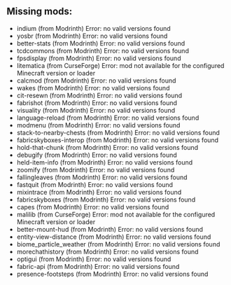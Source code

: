 ## Missing mods:

- indium (from Modrinth)
  Error: no valid versions found
- yosbr (from Modrinth)
  Error: no valid versions found
- better-stats (from Modrinth)
  Error: no valid versions found
- tcdcommons (from Modrinth)
  Error: no valid versions found
- fpsdisplay (from Modrinth)
  Error: no valid versions found
- litematica (from CurseForge)
  Error: mod not available for the configured Minecraft version or loader
- calcmod (from Modrinth)
  Error: no valid versions found
- wakes (from Modrinth)
  Error: no valid versions found
- cit-resewn (from Modrinth)
  Error: no valid versions found
- fabrishot (from Modrinth)
  Error: no valid versions found
- visuality (from Modrinth)
  Error: no valid versions found
- language-reload (from Modrinth)
  Error: no valid versions found
- modmenu (from Modrinth)
  Error: no valid versions found
- stack-to-nearby-chests (from Modrinth)
  Error: no valid versions found
- fabricskyboxes-interop (from Modrinth)
  Error: no valid versions found
- hold-that-chunk (from Modrinth)
  Error: no valid versions found
- debugify (from Modrinth)
  Error: no valid versions found
- held-item-info (from Modrinth)
  Error: no valid versions found
- zoomify (from Modrinth)
  Error: no valid versions found
- fallingleaves (from Modrinth)
  Error: no valid versions found
- fastquit (from Modrinth)
  Error: no valid versions found
- mixintrace (from Modrinth)
  Error: no valid versions found
- fabricskyboxes (from Modrinth)
  Error: no valid versions found
- capes (from Modrinth)
  Error: no valid versions found
- malilib (from CurseForge)
  Error: mod not available for the configured Minecraft version or loader
- better-mount-hud (from Modrinth)
  Error: no valid versions found
- entity-view-distance (from Modrinth)
  Error: no valid versions found
- biome_particle_weather (from Modrinth)
  Error: no valid versions found
- morechathistory (from Modrinth)
  Error: no valid versions found
- optigui (from Modrinth)
  Error: no valid versions found
- fabric-api (from Modrinth)
  Error: no valid versions found
- presence-footsteps (from Modrinth)
  Error: no valid versions found

